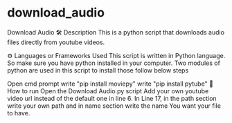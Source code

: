 # download_audio
Download Audio
🛠️ Description
This is a python script that downloads audio files directly from youtube videos.

⚙️ Languages or Frameworks Used
This script is written in Python language. So make sure you have python installed in your computer. Two modules of python are used in this script to install those follow below steps

Open cmd prompt
write "pip install moviepy"
write "pip install pytube"
🌟 How to run
Open the Download Audio.py script
Add your own youtube video url instead of the default one in line 6.
In Line 17, in the path section write your own path and in name section write the name You want your file to have.
